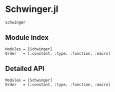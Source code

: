 # Schwinger.jl

```@docs
Schwinger
```

## Module Index

```@index
Modules = [Schwinger]
Order   = [:constant, :type, :function, :macro]
```
## Detailed API

```@autodocs
Modules = [Schwinger]
Order   = [:constant, :type, :function, :macro]
```

